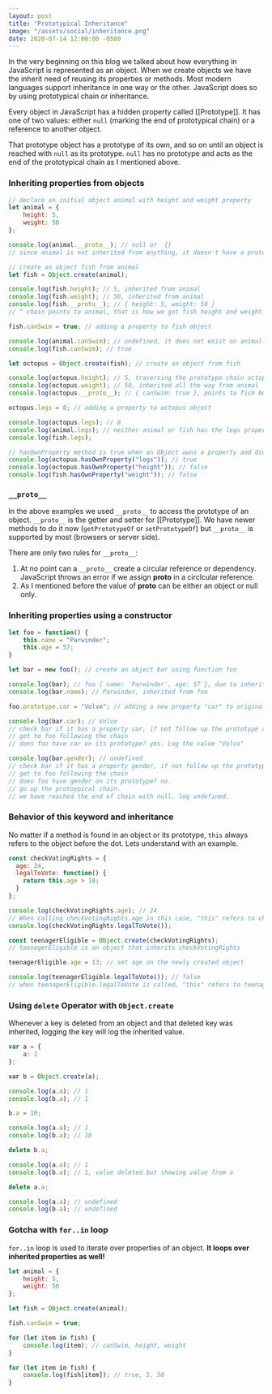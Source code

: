 ```yaml
---
layout: post
title: "Prototypical Inheritance"
image: "/assets/social/inheritance.png"
date: 2020-07-14 12:00:00 -0500
---
```


In the very beginning on this blog we talked about how everything in JavaScript is represented as an object. When we create objects we have the inherit need of reusing its properties or methods. Most modern languages support inheritance in one way or the other. JavaScript does so by using prototypical chain or inheritance.

Every object in JavaScript has a hidden property called [[Prototype]]. It has one of two values: either `null` (marking the end of prototypical chain) or a reference to another object.

That prototype object has a prototype of its own, and so on until an object is reached with `null` as its prototype. `null` has no prototype and acts as the end of the prototypical chain as I mentioned above.

### Inheriting properties from objects

```javascript
// declare an initial object animal with height and weight property
let animal = {
    height: 5,
    weight: 50
};

console.log(animal.__proto__); // null or  {}
// since animal is not inherited from anything, it doesn't have a prototypical chain

// create an object fish from animal
let fish = Object.create(animal);

console.log(fish.height); // 5, inherited from animal
console.log(fish.weight); // 50, inherited from animal
console.log(fish.__proto__); // { height: 5, weight: 50 }
// ^ chain points to animal, that is how we got fish height and weight

fish.canSwim = true; // adding a property to fish object

console.log(animal.canSwim); // undefined, it does not exist on animal. It is fish's own property
console.log(fish.canSwim); // true

let octopus = Object.create(fish); // create an object from fish

console.log(octopus.height); // 5, traversing the prototype chain octopus => fish => animal
console.log(octopus.weight); // 50, inherited all the way from animal
console.log(octopus.__proto__); // { canSwim: true }, points to fish but only shows properties that fish "owns"

octopus.legs = 8; // adding a property to octopus object

console.log(octopus.legs); // 8
console.log(animal.legs); // neither animal or fish has the legs property
console.log(fish.legs);

// hasOwnProperty method is true when an Object owns a property and did not inherit it
console.log(octopus.hasOwnProperty("legs")); // true
console.log(octopus.hasOwnProperty("height")); // false
console.log(fish.hasOwnProperty("weight")); // false
```

### `__proto__`

In the above examples we used `__proto__` to access the prototype of an object. `__proto__` is the getter and setter for [[Prototype]]. We have newer methods to do it now (`getPrototypeOf` or `setPrototypeOf`) but `__proto__` is supported by most (browsers or server side).

There are only two rules for `__proto__`:

1. At no point can a `__proto__` create a circular reference or dependency. JavaScript throws an error if we assign __proto__ in a circlcular reference.
2. As I mentioned before the value of __proto__ can be either an object or null only.

### Inheriting properties using a constructor

```javascript
let foo = function() {
    this.name = "Parwinder";
    this.age = 57;
}

let bar = new foo(); // create an object bar using function foo

console.log(bar); // foo { name: 'Parwinder', age: 57 }, due to inheritance
console.log(bar.name); // Parwinder, inherited from foo

foo.prototype.car = "Volvo"; // adding a new property "car" to original function foo

console.log(bar.car); // Volvo
// check bar if it has a property car, if not follow up the prototype chain.
// get to foo following the chain
// does foo have car on its prototype? yes. Log the value "Volvo"

console.log(bar.gender); // undefined
// check bar if it has a property gender, if not follow up the prototype chain.
// get to foo following the chain
// does foo have gender on its prototype? no.
// go up the protoypical chain.
// we have reached the end of chain with null. log undefined.
```

### Behavior of this keyword and inheritance

No matter if a method is found in an object or its prototype, `this` always refers to the object before the dot. Lets understand with an example.

```javascript
const checkVotingRights = {
  age: 24,
  legalToVote: function() {
    return this.age > 18;
  }
};

console.log(checkVotingRights.age); // 24
// When calling checkVotingRights.age in this case, "this" refers to checkVotingRights
console.log(checkVotingRights.legalToVote());

const teenagerEligible = Object.create(checkVotingRights);
// teenagerEligible is an object that inherits checkVotingRights

teenagerEligible.age = 13; // set age on the newly created object

console.log(teenagerEligible.legalToVote()); // false
// when teenagerEligible.legalToVote is called, "this" refers to teenagerEligible
```

### Using `delete` Operator with `Object.create`

Whenever a key is deleted from an object and that deleted key was inherited, logging the key will log the inherited value.

```javascript
var a = {
    a: 1
};

var b = Object.create(a);

console.log(a.a); // 1
console.log(b.a); // 1

b.a = 10;

console.log(a.a); // 1
console.log(b.a); // 10

delete b.a;

console.log(a.a); // 1
console.log(b.a); // 1, value deleted but showing value from a

delete a.a;

console.log(a.a); // undefined
console.log(b.a); // undefined
```

### Gotcha with `for..in` loop

`for..in` loop is used to iterate over properties of an object. **It loops over inherited properties as well!**

```javascript
let animal = {
    height: 5,
    weight: 50
};

let fish = Object.create(animal);

fish.canSwim = true;

for (let item in fish) {
    console.log(item); // canSwim, height, weight
}

for (let item in fish) {
    console.log(fish[item]); // true, 5, 50
}
```
